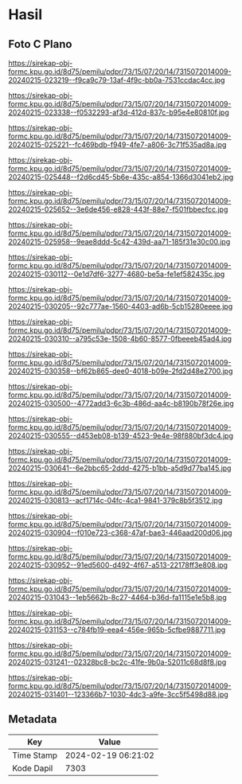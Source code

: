 # Hasil

## Foto C Plano

https://sirekap-obj-formc.kpu.go.id/8d75/pemilu/pdpr/73/15/07/20/14/7315072014009-20240215-023219--f9ca9c79-13af-4f9c-bb0a-7531ccdac4cc.jpg

https://sirekap-obj-formc.kpu.go.id/8d75/pemilu/pdpr/73/15/07/20/14/7315072014009-20240215-023338--f0532293-af3d-412d-837c-b95e4e80810f.jpg

https://sirekap-obj-formc.kpu.go.id/8d75/pemilu/pdpr/73/15/07/20/14/7315072014009-20240215-025221--fc469bdb-f949-4fe7-a806-3c71f535ad8a.jpg

https://sirekap-obj-formc.kpu.go.id/8d75/pemilu/pdpr/73/15/07/20/14/7315072014009-20240215-025448--f2d6cd45-5b6e-435c-a854-1366d3041eb2.jpg

https://sirekap-obj-formc.kpu.go.id/8d75/pemilu/pdpr/73/15/07/20/14/7315072014009-20240215-025652--3e6de456-e828-443f-88e7-f501fbbecfcc.jpg

https://sirekap-obj-formc.kpu.go.id/8d75/pemilu/pdpr/73/15/07/20/14/7315072014009-20240215-025958--9eae8ddd-5c42-439d-aa71-185f31e30c00.jpg

https://sirekap-obj-formc.kpu.go.id/8d75/pemilu/pdpr/73/15/07/20/14/7315072014009-20240215-030112--0e1d7df6-3277-4680-be5a-fe1ef582435c.jpg

https://sirekap-obj-formc.kpu.go.id/8d75/pemilu/pdpr/73/15/07/20/14/7315072014009-20240215-030205--92c777ae-1560-4403-ad6b-5cb15280eeee.jpg

https://sirekap-obj-formc.kpu.go.id/8d75/pemilu/pdpr/73/15/07/20/14/7315072014009-20240215-030310--a795c53e-1508-4b60-8577-0fbeeeb45ad4.jpg

https://sirekap-obj-formc.kpu.go.id/8d75/pemilu/pdpr/73/15/07/20/14/7315072014009-20240215-030358--bf62b865-dee0-4018-b09e-2fd2d48e2700.jpg

https://sirekap-obj-formc.kpu.go.id/8d75/pemilu/pdpr/73/15/07/20/14/7315072014009-20240215-030500--4772add3-6c3b-486d-aa4c-b8190b78f26e.jpg

https://sirekap-obj-formc.kpu.go.id/8d75/pemilu/pdpr/73/15/07/20/14/7315072014009-20240215-030555--d453eb08-b139-4523-9e4e-98f880bf3dc4.jpg

https://sirekap-obj-formc.kpu.go.id/8d75/pemilu/pdpr/73/15/07/20/14/7315072014009-20240215-030641--6e2bbc65-2ddd-4275-b1bb-a5d9d77ba145.jpg

https://sirekap-obj-formc.kpu.go.id/8d75/pemilu/pdpr/73/15/07/20/14/7315072014009-20240215-030813--acf1714c-04fc-4ca1-9841-379c8b5f3512.jpg

https://sirekap-obj-formc.kpu.go.id/8d75/pemilu/pdpr/73/15/07/20/14/7315072014009-20240215-030904--f010e723-c368-47af-bae3-446aad200d06.jpg

https://sirekap-obj-formc.kpu.go.id/8d75/pemilu/pdpr/73/15/07/20/14/7315072014009-20240215-030952--91ed5600-d492-4f67-a513-22178ff3e808.jpg

https://sirekap-obj-formc.kpu.go.id/8d75/pemilu/pdpr/73/15/07/20/14/7315072014009-20240215-031043--1eb5662b-8c27-4464-b36d-fa1115e1e5b8.jpg

https://sirekap-obj-formc.kpu.go.id/8d75/pemilu/pdpr/73/15/07/20/14/7315072014009-20240215-031153--c784fb19-eea4-456e-965b-5cfbe9887711.jpg

https://sirekap-obj-formc.kpu.go.id/8d75/pemilu/pdpr/73/15/07/20/14/7315072014009-20240215-031241--02328bc8-bc2c-41fe-9b0a-52011c68d8f8.jpg

https://sirekap-obj-formc.kpu.go.id/8d75/pemilu/pdpr/73/15/07/20/14/7315072014009-20240215-031401--123366b7-1030-4dc3-a9fe-3cc5f5498d88.jpg


## Metadata

| Key        | Value               |
| ---------- | ------------------- |
| Time Stamp | 2024-02-19 06:21:02 |
| Kode Dapil | 7303                |



